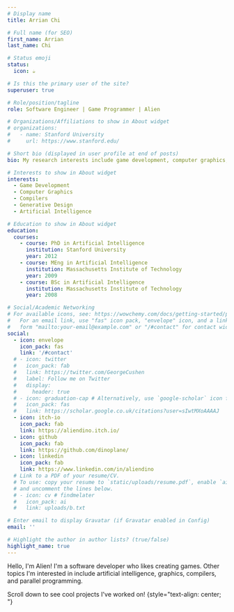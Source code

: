 ```yaml
---
# Display name
title: Arrian Chi

# Full name (for SEO)
first_name: Arrian
last_name: Chi

# Status emoji
status:
  icon: ☕️

# Is this the primary user of the site?
superuser: true

# Role/position/tagline
role: Software Engineer | Game Programmer | Alien

# Organizations/Affiliations to show in About widget
# organizations:
#   - name: Stanford University
#     url: https://www.stanford.edu/

# Short bio (displayed in user profile at end of posts)
bio: My research interests include game development, computer graphics, compilers, and artificial intelligence.

# Interests to show in About widget
interests:
  - Game Development
  - Computer Graphics
  - Compilers
  - Generative Design
  - Artificial Intelligence

# Education to show in About widget
education:
  courses:
    - course: PhD in Artificial Intelligence
      institution: Stanford University
      year: 2012
    - course: MEng in Artificial Intelligence
      institution: Massachusetts Institute of Technology
      year: 2009
    - course: BSc in Artificial Intelligence
      institution: Massachusetts Institute of Technology
      year: 2008

# Social/Academic Networking
# For available icons, see: https://wowchemy.com/docs/getting-started/page-builder/#icons
#   For an email link, use "fas" icon pack, "envelope" icon, and a link in the
#   form "mailto:your-email@example.com" or "/#contact" for contact widget.
social:
  - icon: envelope
    icon_pack: fas
    link: '/#contact'
  # - icon: twitter
  #   icon_pack: fab
  #   link: https://twitter.com/GeorgeCushen
  #   label: Follow me on Twitter
  #   display:
  #     header: true
  # - icon: graduation-cap # Alternatively, use `google-scholar` icon from `ai` icon pack
  #   icon_pack: fas
  #   link: https://scholar.google.co.uk/citations?user=sIwtMXoAAAAJ
  - icon: itch-io
    icon_pack: fab
    link: https://aliendino.itch.io/
  - icon: github
    icon_pack: fab
    link: https://github.com/dinoplane/
  - icon: linkedin
    icon_pack: fab
    link: https://www.linkedin.com/in/aliendino
  # Link to a PDF of your resume/CV.
  # To use: copy your resume to `static/uploads/resume.pdf`, enable `ai` icons in `params.yaml`,
  # and uncomment the lines below.
  # - icon: cv # findmelater
  #   icon_pack: ai
  #   link: uploads/b.txt

# Enter email to display Gravatar (if Gravatar enabled in Config)
email: ''

# Highlight the author in author lists? (true/false)
highlight_name: true
---
```

Hello, I'm Alien! I'm a software developer who likes creating games. Other topics I'm interested in include
artificial intelligence, graphics, compilers, and parallel programming.

Scroll down to see cool projects I've worked on!
{style="text-align: center; "}